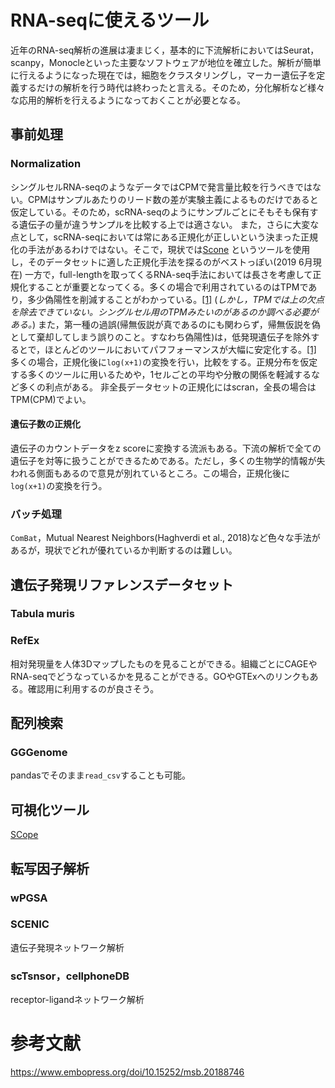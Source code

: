 # RNA-seqに使えるツール　
近年のRNA-seq解析の進展は凄まじく，基本的に下流解析においてはSeurat，scanpy，Monocleといった主要なソフトウェアが地位を確立した。解析が簡単に行えるようになった現在では，細胞をクラスタリングし，マーカー遺伝子を定義するだけの解析を行う時代は終わったと言える。そのため，分化解析など様々な応用的解析を行えるようになっておくことが必要となる。 

## 事前処理
### Normalization 
シングルセルRNA-seqのようなデータではCPMで発言量比較を行うべきではない。CPMはサンプルあたりのリード数の差が実験主義によるものだけであると仮定している。そのため，scRNA-seqのようにサンプルごとにそもそも保有する遺伝子の量が違うサンプルを比較する上では適さない。 
また，さらに大変な点として，scRNA-seqにおいては常にある正規化が正しいという決まった正規化の手法があるわけではない。そこで，現状では[Scone](https://www.sciencedirect.com/science/article/abs/pii/S2405471219300808?via%3Dihub) というツールを使用し，そのデータセットに適した正規化手法を探るのがベストっぽい(2019 6月現在)
一方で，full-lengthを取ってくるRNA-seq手法においては長さを考慮して正規化することが重要となってくる。多くの場合で利用されているのはTPMであり，多少偽陽性を削減することがわかっている。[[1]](https://www.nature.com/articles/nmeth.4612)
(*しかし，TPMでは上の欠点を除去できていない。シングルセル用のTPMみたいのがあるのか調べる必要がある。*)
また，第一種の過誤(帰無仮説が真であるのにも関わらず，帰無仮説を偽として棄却してしまう誤りのこと。すなわち偽陽性)は，低発現遺伝子を除外するとで，ほとんどのツールにおいてパフフォーマンスが大幅に安定化する。[[1]](https://www.nature.com/articles/nmeth.4612) 
多くの場合，正規化後に`log(x+1)`の変換を行い，比較をする。正規分布を仮定する多くのツールに用いるためや，1セルごとの平均や分散の関係を軽減するなど多くの利点がある。
非全長データセットの正規化にはscran，全長の場合はTPM(CPM)でよい。

#### 遺伝子数の正規化 
遺伝子のカウントデータをz scoreに変換する流派もある。下流の解析で全ての遺伝子を対等に扱うことができるためである。ただし，多くの生物学的情報が失われる側面もあるので意見が別れているところ。この場合，正規化後に`log(x+1)`の変換を行う。

### バッチ処理　
`ComBat`，Mutual Nearest Neighbors(Haghverdi et al., 2018)など色々な手法があるが，現状でどれが優れているか判断するのは難しい。

## 遺伝子発現リファレンスデータセット 
### Tabula muris 
### RefEx 
相対発現量を人体3Dマップしたものを見ることができる。組織ごとにCAGEやRNA-seqでどうなっているかを見ることができる。GOやGTExへのリンクもある。確認用に利用するのが良さそう。

## 配列検索 
### GGGenome 
pandasでそのまま`read_csv`することも可能。 

## 可視化ツール　
[SCope](http://scope.aertslab.org/#/363ee765-464b-40c7-98e6-daba8a91a956/*/welcome) 

## 転写因子解析 
### wPGSA
### SCENIC 
遺伝子発現ネットワーク解析 

### scTsnsor，cellphoneDB 
receptor-ligandネットワーク解析　

# 参考文献　
https://www.embopress.org/doi/10.15252/msb.20188746
